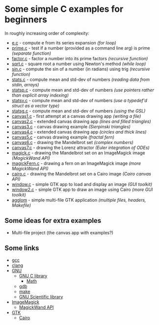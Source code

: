 # Some simple C examples for beginners

In roughly increasing order of complexity:

* [e.c](e.c) - compute e from its series expansion *(for loop)*
* [prime.c](prime.c) - test if a number (provided as a command line arg) is prime *(separate function)*
* [factor.c](factor.c) - factor a number into its prime factors *(recursive function)*
* [sqrt.c](sqrt.c) - square root a number using Newton's method *(while loop)*
* [sin.c](sin.c) - compute the sin of a number (in radians) using trig *(recursive function)*
* [stats.c](stats.c) - compute mean and std-dev of numbers *(reading data from stdin, arrays)*
* [statsp.c](statsp.c) - compute mean and std-dev of numbers *(use pointers rather than explicit array indexing)*
* [statsv.c](statsv.c) - compute mean and std-dev of numbers *(use a typedef'd struct as a vector type)*
* [statsg.c](statsg.c) - compute mean and std-dev of numbers *(using the GSL)*
* [canvas1.c](canvas1.c) - first attempt at a canvas drawing app *(writing a file)*
* [canvas2.c](canvas2.c) - extended canvas drawing app *(lines and filled triangles)*
* [canvas3.c](canvas3.c) - canvas drawing example *(Sierpinski triangles)*
* [canvas4.c](canvas4.c) - extended canvas drawing app *(circles and thick lines)*
* [canvas5.c](canvas5.c) - canvas drawing example *(fractal fern)*
* [canvas6.c](canvas6.c) - drawing the Mandelbrot set *(complex numbers)*
* [canvas7.c](canvas7.c) - drawing the Lorenz attractor *(Euler integration of ODEs)*
* [magick.c](magick.c) - drawing the Mandelbrot set on an ImageMagick image *(MagickWand API)*
* [magickFern.c](magickFern.c) - drawing a fern on an ImageMagick image *(more MagickWand API)*
* [cairo.c](cairo.c) - drawing the Mandelbrot set on a Cairo image *(Cairo canvas API)*
* [window.c](window.c) - simple GTK app to load and display an image *(GUI toolkit)*
* [window2.c](window2.c) - simple GTK app to draw an image using Cairo *(more GUI toolkit)*
* [agglom](agglom/) - simple multi-file GTK application *(multiple files, headers, Makefile)*

## Some ideas for extra examples

* Multi-file project (the canvas app with examples?)


## Some links

* [gcc](https://gcc.gnu.org/)
* [clang](https://clang.llvm.org/)
* [GNU](https://directory.fsf.org/wiki/GNU)
    * [GNU C library](https://www.gnu.org/software/libc/manual/html_node/index.html)
	    * [Math](https://www.gnu.org/software/libc/manual/html_node/Mathematics.html)
    * [gdb](https://sourceware.org/gdb/current/onlinedocs/gdb.html/)
    * [make](https://www.gnu.org/software/make/)
    * [GNU Scientific library](https://www.gnu.org/software/gsl/doc/html/index.html)
* [ImageMagick](https://imagemagick.org/)
    * [MagickWand API](https://imagemagick.org/script/magick-wand.php)
* [GTK](https://www.gtk.org/)
    * [Cairo](https://www.cairographics.org/documentation/)
